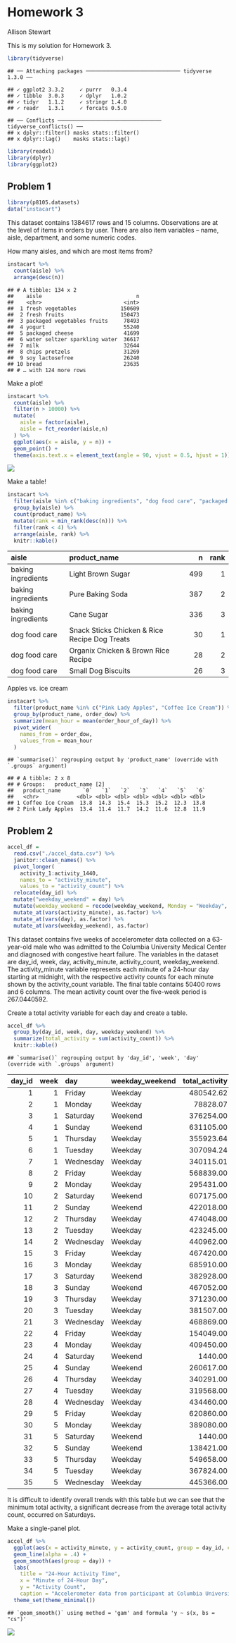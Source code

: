 Homework 3
================
Allison Stewart

This is my solution for Homework 3.

``` r
library(tidyverse)
```

    ## ── Attaching packages ────────────────────────────── tidyverse 1.3.0 ──

    ## ✓ ggplot2 3.3.2     ✓ purrr   0.3.4
    ## ✓ tibble  3.0.3     ✓ dplyr   1.0.2
    ## ✓ tidyr   1.1.2     ✓ stringr 1.4.0
    ## ✓ readr   1.3.1     ✓ forcats 0.5.0

    ## ── Conflicts ───────────────────────────────── tidyverse_conflicts() ──
    ## x dplyr::filter() masks stats::filter()
    ## x dplyr::lag()    masks stats::lag()

``` r
library(readxl)
library(dplyr)
library(ggplot2)
```

## Problem 1

``` r
library(p8105.datasets)
data("instacart")
```

This dataset contains 1384617 rows and 15 columns. Observations are at
the level of items in orders by user. There are also item variables –
name, aisle, department, and some numeric codes.

How many aisles, and which are most items from?

``` r
instacart %>% 
  count(aisle) %>% 
  arrange(desc(n))
```

    ## # A tibble: 134 x 2
    ##    aisle                              n
    ##    <chr>                          <int>
    ##  1 fresh vegetables              150609
    ##  2 fresh fruits                  150473
    ##  3 packaged vegetables fruits     78493
    ##  4 yogurt                         55240
    ##  5 packaged cheese                41699
    ##  6 water seltzer sparkling water  36617
    ##  7 milk                           32644
    ##  8 chips pretzels                 31269
    ##  9 soy lactosefree                26240
    ## 10 bread                          23635
    ## # … with 124 more rows

Make a plot\!

``` r
instacart %>% 
  count(aisle) %>% 
  filter(n > 10000) %>% 
  mutate(
    aisle = factor(aisle), 
    aisle = fct_reorder(aisle,n)
  ) %>% 
  ggplot(aes(x = aisle, y = n)) + 
  geom_point() +
  theme(axis.text.x = element_text(angle = 90, vjust = 0.5, hjust = 1))
```

![](p8105_hw3_als2377_files/figure-gfm/unnamed-chunk-4-1.png)<!-- -->

Make a table\!

``` r
instacart %>%
  filter(aisle %in% c("baking ingredients", "dog food care", "packaged vegetable fruits")) %>% 
  group_by(aisle) %>% 
  count(product_name) %>% 
  mutate(rank = min_rank(desc(n))) %>% 
  filter(rank < 4) %>% 
  arrange(aisle, rank) %>% 
  knitr::kable()
```

| aisle              | product\_name                                 |   n | rank |
| :----------------- | :-------------------------------------------- | --: | ---: |
| baking ingredients | Light Brown Sugar                             | 499 |    1 |
| baking ingredients | Pure Baking Soda                              | 387 |    2 |
| baking ingredients | Cane Sugar                                    | 336 |    3 |
| dog food care      | Snack Sticks Chicken & Rice Recipe Dog Treats |  30 |    1 |
| dog food care      | Organix Chicken & Brown Rice Recipe           |  28 |    2 |
| dog food care      | Small Dog Biscuits                            |  26 |    3 |

Apples vs. ice cream

``` r
instacart %>% 
  filter(product_name %in% c("Pink Lady Apples", "Coffee Ice Cream")) %>% 
  group_by(product_name, order_dow) %>% 
  summarize(mean_hour = mean(order_hour_of_day)) %>% 
  pivot_wider(
    names_from = order_dow, 
    values_from = mean_hour
  )
```

    ## `summarise()` regrouping output by 'product_name' (override with `.groups` argument)

    ## # A tibble: 2 x 8
    ## # Groups:   product_name [2]
    ##   product_name       `0`   `1`   `2`   `3`   `4`   `5`   `6`
    ##   <chr>            <dbl> <dbl> <dbl> <dbl> <dbl> <dbl> <dbl>
    ## 1 Coffee Ice Cream  13.8  14.3  15.4  15.3  15.2  12.3  13.8
    ## 2 Pink Lady Apples  13.4  11.4  11.7  14.2  11.6  12.8  11.9

## Problem 2

``` r
accel_df = 
  read.csv("./accel_data.csv") %>% 
  janitor::clean_names() %>% 
  pivot_longer(
    activity_1:activity_1440, 
    names_to = "activity_minute", 
    values_to = "activity_count") %>% 
  relocate(day_id) %>% 
  mutate("weekday_weekend" = day) %>% 
  mutate(weekday_weekend = recode(weekday_weekend, Monday = "Weekday", Tuesday = "Weekday", Wednesday = "Weekday", Thursday = "Weekday", Friday = "Weekday", Saturday = "Weekend", Sunday = "Weekend")) %>% 
  mutate_at(vars(activity_minute), as.factor) %>% 
  mutate_at(vars(day), as.factor) %>% 
  mutate_at(vars(weekday_weekend), as.factor)
```

This dataset contains five weeks of accelerometer data collected on a
63-year-old male who was admitted to the Columbia University Medical
Center and diagnosed with congestive heart failure. The variables in the
dataset are day\_id, week, day, activity\_minute, activity\_count,
weekday\_weekend. The activity\_minute variable represents each minute
of a 24-hour day starting at midnight, with the respective activity
counts for each minute shown by the activity\_count variable. The final
table contains 50400 rows and 6 columns. The mean activity count over
the five-week period is 267.0440592.

Create a total activity variable for each day and create a table.

``` r
accel_df %>% 
  group_by(day_id, week, day, weekday_weekend) %>% 
  summarize(total_activity = sum(activity_count)) %>% 
  knitr::kable()
```

    ## `summarise()` regrouping output by 'day_id', 'week', 'day' (override with `.groups` argument)

| day\_id | week | day       | weekday\_weekend | total\_activity |
| ------: | ---: | :-------- | :--------------- | --------------: |
|       1 |    1 | Friday    | Weekday          |       480542.62 |
|       2 |    1 | Monday    | Weekday          |        78828.07 |
|       3 |    1 | Saturday  | Weekend          |       376254.00 |
|       4 |    1 | Sunday    | Weekend          |       631105.00 |
|       5 |    1 | Thursday  | Weekday          |       355923.64 |
|       6 |    1 | Tuesday   | Weekday          |       307094.24 |
|       7 |    1 | Wednesday | Weekday          |       340115.01 |
|       8 |    2 | Friday    | Weekday          |       568839.00 |
|       9 |    2 | Monday    | Weekday          |       295431.00 |
|      10 |    2 | Saturday  | Weekend          |       607175.00 |
|      11 |    2 | Sunday    | Weekend          |       422018.00 |
|      12 |    2 | Thursday  | Weekday          |       474048.00 |
|      13 |    2 | Tuesday   | Weekday          |       423245.00 |
|      14 |    2 | Wednesday | Weekday          |       440962.00 |
|      15 |    3 | Friday    | Weekday          |       467420.00 |
|      16 |    3 | Monday    | Weekday          |       685910.00 |
|      17 |    3 | Saturday  | Weekend          |       382928.00 |
|      18 |    3 | Sunday    | Weekend          |       467052.00 |
|      19 |    3 | Thursday  | Weekday          |       371230.00 |
|      20 |    3 | Tuesday   | Weekday          |       381507.00 |
|      21 |    3 | Wednesday | Weekday          |       468869.00 |
|      22 |    4 | Friday    | Weekday          |       154049.00 |
|      23 |    4 | Monday    | Weekday          |       409450.00 |
|      24 |    4 | Saturday  | Weekend          |         1440.00 |
|      25 |    4 | Sunday    | Weekend          |       260617.00 |
|      26 |    4 | Thursday  | Weekday          |       340291.00 |
|      27 |    4 | Tuesday   | Weekday          |       319568.00 |
|      28 |    4 | Wednesday | Weekday          |       434460.00 |
|      29 |    5 | Friday    | Weekday          |       620860.00 |
|      30 |    5 | Monday    | Weekday          |       389080.00 |
|      31 |    5 | Saturday  | Weekend          |         1440.00 |
|      32 |    5 | Sunday    | Weekend          |       138421.00 |
|      33 |    5 | Thursday  | Weekday          |       549658.00 |
|      34 |    5 | Tuesday   | Weekday          |       367824.00 |
|      35 |    5 | Wednesday | Weekday          |       445366.00 |

It is difficult to identify overall trends with this table but we can
see that the minimum total activity, a significant decrease from the
average total activity count, occurred on Saturdays.

Make a single-panel plot.

``` r
accel_df %>% 
  ggplot(aes(x = activity_minute, y = activity_count, group = day_id, color = day)) +
  geom_line(alpha = .4) +
  geom_smooth(aes(group = day)) +
  labs(
    title = "24-Hour Activity Time", 
    x = "Minute of 24-Hour Day", 
    y = "Activity Count",
    caption = "Accelerometer data from participant at Columbia University Medical Center") + 
  theme_set(theme_minimal())
```

    ## `geom_smooth()` using method = 'gam' and formula 'y ~ s(x, bs = "cs")'

![](p8105_hw3_als2377_files/figure-gfm/unnamed-chunk-9-1.png)<!-- -->
